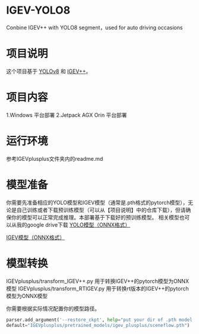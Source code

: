 # IGEV-YOLO8
Conbine IGEV++ with YOLO8 segment，used for auto driving occasions

# 项目说明
这个项目基于 [YOLOv8](https://github.com/ultralytics/ultralytics) 和 [IGEV++](https://github.com/gangweiX/IGEV-plusplus)。

# 项目内容
1.Windows 平台部署
2.Jetpack AGX Orin 平台部署

# 运行环境
参考IGEVplusplus文件夹内的readme.md

# 模型准备
你需要先准备相应的YOLO模型和IGEV模型（通常是.pth格式的pytorch模型），无论是自己训练或者下载预训练模型（可以从【项目说明】中的仓库下载），但请确保你的模型可以正常完成推理。本部署基于下载好的预训练模型。
相关模型也可以从我的google drive下载
[YOLO模型（ONNX格式）](https://drive.google.com/drive/folders/1jTuoAWUdAMZGFGJIEzNLa7_GrNLIS4ds?usp=sharing)

[IGEV模型（ONNX格式）](https://drive.google.com/drive/folders/18nu_z_qmnXnhEStgzXqOK7igYER9oS2O?usp=sharing)

# 模型转换
IGEVplusplus/transform_IGEV++.py 用于转换IGEV++的pytorch模型为ONNX模型
IGEVplusplus/transform_RTIGEV.py 用于转换rt版本的IGEV++的pytorch模型为ONNX模型

你需要根据实际情况配置你的模型路径。
```python
parser.add_argument('--restore_ckpt', help="put your dir of .pth model here",
default="IGEVplusplus/pretrained_models/igev_plusplus/sceneflow.pth")
```





